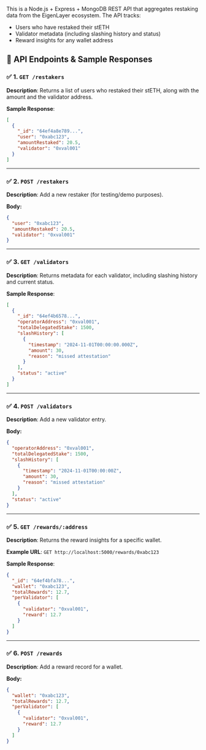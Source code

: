 


This is a Node.js + Express + MongoDB REST API that aggregates restaking data from the EigenLayer ecosystem. The API tracks:

* Users who have restaked their stETH
* Validator metadata (including slashing history and status)
* Reward insights for any wallet address




## 📘 API Endpoints & Sample Responses

### ✅ 1. `GET /restakers`

**Description**: Returns a list of users who restaked their stETH, along with the amount and the validator address.

**Sample Response**:

```json
[
  {
    "_id": "64ef4a8e789...",
    "user": "0xabc123",
    "amountRestaked": 20.5,
    "validator": "0xval001"
  }
]
```

---

### ✅ 2. `POST /restakers`

**Description**: Add a new restaker (for testing/demo purposes).

**Body:**

```json
{
  "user": "0xabc123",
  "amountRestaked": 20.5,
  "validator": "0xval001"
}
```

---

### ✅ 3. `GET /validators`

**Description**: Returns metadata for each validator, including slashing history and current status.

**Sample Response**:

```json
[
  {
    "_id": "64ef4b6578...",
    "operatorAddress": "0xval001",
    "totalDelegatedStake": 1500,
    "slashHistory": [
      {
        "timestamp": "2024-11-01T00:00:00.000Z",
        "amount": 30,
        "reason": "missed attestation"
      }
    ],
    "status": "active"
  }
]
```

---

### ✅ 4. `POST /validators`

**Description**: Add a new validator entry.

**Body:**

```json
{
  "operatorAddress": "0xval001",
  "totalDelegatedStake": 1500,
  "slashHistory": [
    {
      "timestamp": "2024-11-01T00:00:00Z",
      "amount": 30,
      "reason": "missed attestation"
    }
  ],
  "status": "active"
}
```

---

### ✅ 5. `GET /rewards/:address`

**Description**: Returns the reward insights for a specific wallet.

**Example URL**:
`GET http://localhost:5000/rewards/0xabc123`

**Sample Response**:

```json
{
  "_id": "64ef4bfa78...",
  "wallet": "0xabc123",
  "totalRewards": 12.7,
  "perValidator": [
    {
      "validator": "0xval001",
      "reward": 12.7
    }
  ]
}
```

---

### ✅ 6. `POST /rewards`

**Description**: Add a reward record for a wallet.

**Body:**

```json
{
  "wallet": "0xabc123",
  "totalRewards": 12.7,
  "perValidator": [
    {
      "validator": "0xval001",
      "reward": 12.7
    }
  ]
}

